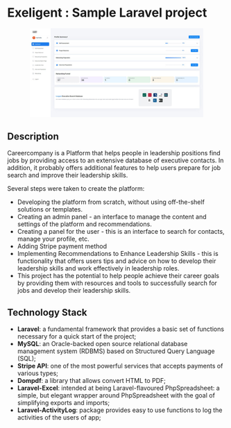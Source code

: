 # Exeligent : Sample Laravel project
<p align="center"><a><img src="https://github.com/Admiral-Studios/Exeligent/blob/main/public/images/main.jpg?raw=true" width="400" alt="Laravel Logo"></a></p>

## Description
Careercompany is a Platform that helps people in leadership positions find jobs by providing access to an extensive database of executive contacts. In addition, it probably offers additional features to help users prepare for job search and improve their leadership skills.

Several steps were taken to create the platform:
 - Developing the platform from scratch, without using off-the-shelf solutions or templates.
 - Creating an admin panel - an interface to manage the content and settings of the platform and recommendations.
 - Creating a panel for the user - this is an interface to search for contacts, manage your profile, etc.
 - Adding Stripe payment method
 - Implementing Recommendations to Enhance Leadership Skills - this is functionality that offers users tips and advice on how to develop their leadership skills and work effectively in leadership roles.
 - This project has the potential to help people achieve their career goals by providing them with resources and tools to successfully search for jobs and develop their leadership skills.

## Technology Stack

 - **Laravel**: a fundamental framework that provides a basic set of functions necessary for a quick start of the project;
 - **MySQL**: an Oracle-backed open source relational database management system (RDBMS) based on Structured Query Language (SQL);
 - **Stripe API**: one of the most powerful services that accepts payments of various types;
 - **Dompdf**: a library that allows convert HTML to PDF;
 - **Laravel-Excel**: intended at being Laravel-flavoured PhpSpreadsheet: a simple, but elegant wrapper around PhpSpreadsheet with the goal of simplifying exports and imports;
 - **Laravel-ActivityLog**: package provides easy to use functions to log the activities of the users of app;



